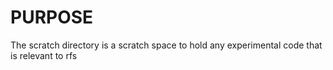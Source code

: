 # PURPOSE
The scratch directory is a scratch space to hold any experimental code that is relevant to rfs

